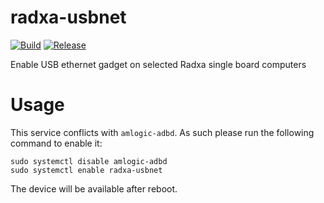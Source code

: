 # radxa-usbnet

[![Build](https://github.com/radxa-pkg/radxa-usbnet/actions/workflows/build.yml/badge.svg)](https://github.com/radxa-pkg/radxa-usbnet/actions/workflows/build.yml) [![Release](https://github.com/radxa-pkg/radxa-usbnet/actions/workflows/release.yml/badge.svg)](https://github.com/radxa-pkg/radxa-usbnet/actions/workflows/release.yml)

Enable USB ethernet gadget on selected Radxa single board computers

# Usage
This service conflicts with `amlogic-adbd`. As such please run the following command to enable it:
```
sudo systemctl disable amlogic-adbd
sudo systemctl enable radxa-usbnet
```
The device will be available after reboot.